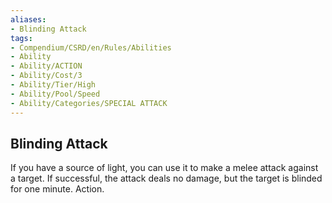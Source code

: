 ```yaml
---
aliases:
- Blinding Attack
tags:
- Compendium/CSRD/en/Rules/Abilities
- Ability
- Ability/ACTION
- Ability/Cost/3
- Ability/Tier/High
- Ability/Pool/Speed
- Ability/Categories/SPECIAL ATTACK
---
```


  
## Blinding Attack  
If you have a source of light, you can use it to make a melee attack against a target. If successful, the attack deals no damage, but the target is blinded for one minute. Action. 